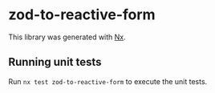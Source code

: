 # zod-to-reactive-form

This library was generated with [Nx](https://nx.dev).

## Running unit tests

Run `nx test zod-to-reactive-form` to execute the unit tests.
